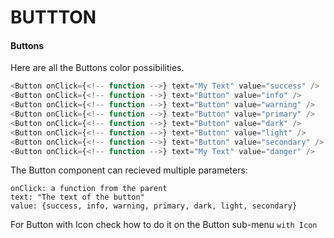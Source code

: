 # BUTTTON

<!-- STORY -->

#### Buttons

Here are all the Buttons color possibilities.

```js
<Button onClick={<!-- function -->} text="My Text" value="success" />
<Button onClick={<!-- function -->} text="Button" value="info" />
<Button onClick={<!-- function -->} text="Button" value="warning" />
<Button onClick={<!-- function -->} text="Button" value="primary" />
<Button onClick={<!-- function -->} text="Button" value="dark" />
<Button onClick={<!-- function -->} text="Button" value="light" />
<Button onClick={<!-- function -->} text="Button" value="secondary" />
<Button onClick={<!-- function -->} text="My Text" value="danger" />
```

The Button component can recieved multiple parameters:

```
onClick: a function from the parent
text: "The text of the button"
value: {success, info, warning, primary, dark, light, secondary}
```

For Button with Icon check how to do it on the Button sub-menu `with Icon`
